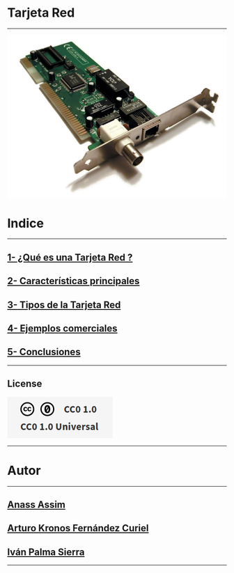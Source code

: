 # Tarjeta Red


***
<img src="/img/logo.jpg" alt="logo" width="600px"></img>


# Indice
***

## [1- ¿Qué es una Tarjeta Red ? ](https://github.com/ciscoAnass/paquetesrpm/blob/main/Introduccion.md)
## [2- Características principales](https://github.com/ciscoAnass/paquetesrpm/blob/main/Distribucion%20Rocky%20Linux.md)
## [3- Tipos de la Tarjeta Red](https://github.com/ciscoAnass/paquetesrpm/blob/main/Repositorios.md)
## [4- Ejemplos comerciales ](https://github.com/ciscoAnass/paquetesrpm/blob/main/Caso%20practico.md)
## [5- Conclusiones ](https://github.com/ciscoAnass/paquetesrpm/blob/main/Caso%20practico.md)


***
## License

![License](/img/license.png)

***


# Autor
***

## [Anass Assim](https://github.com/ciscoAnass)
## [Arturo Kronos Fernández Curiel](https://github.com/ciscoAnass)
## [Iván Palma Sierra](https://github.com/ciscoAnass)


***

